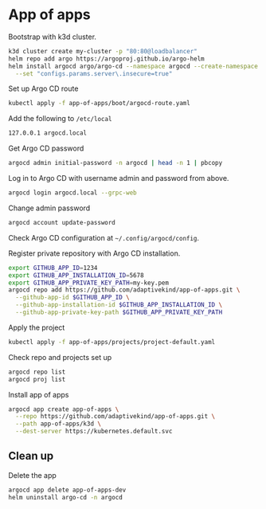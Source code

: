 # App of apps

Bootstrap with k3d cluster.

```sh
k3d cluster create my-cluster -p "80:80@loadbalancer"
helm repo add argo https://argoproj.github.io/argo-helm
helm install argocd argo/argo-cd --namespace argocd --create-namespace \
  --set "configs.params.server\.insecure=true"
```

Set up Argo CD route

```sh
kubectl apply -f app-of-apps/boot/argocd-route.yaml
```

Add the following to `/etc/local`

```sh
127.0.0.1 argocd.local
```

Get Argo CD password

```sh
argocd admin initial-password -n argocd | head -n 1 | pbcopy
```

Log in to Argo CD with username admin and password from above.

```sh
argocd login argocd.local --grpc-web
```

Change admin password

```sh
argocd account update-password
```

Check Argo CD configuration at `~/.config/argocd/config`.

Register private repository with Argo CD installation.

```sh
export GITHUB_APP_ID=1234
export GITHUB_APP_INSTALLATION_ID=5678
export GITHUB_APP_PRIVATE_KEY_PATH=my-key.pem
argocd repo add https://github.com/adaptivekind/app-of-apps.git \
  --github-app-id $GITHUB_APP_ID \
  --github-app-installation-id $GITHUB_APP_INSTALLATION_ID \
  --github-app-private-key-path $GITHUB_APP_PRIVATE_KEY_PATH
```

Apply the project

```sh
kubectl apply -f app-of-apps/projects/project-default.yaml
```

Check repo and projects set up

```sh
argocd repo list
argocd proj list
```

Install app of apps

```sh
argocd app create app-of-apps \
  --repo https://github.com/adaptivekind/app-of-apps.git \
  --path app-of-apps/k3d \
  --dest-server https://kubernetes.default.svc
```

## Clean up

Delete the app

```sh
argocd app delete app-of-apps-dev
helm uninstall argo-cd -n argocd
```

